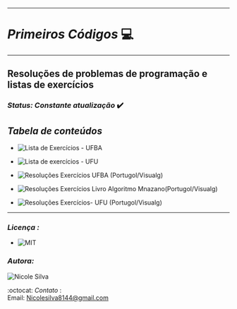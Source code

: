 

***
# _Primeiros Códigos_ :computer:
***
## Resoluções de problemas de programação e listas de exercícios

### _Status: Constante atualização_ :heavy_check_mark:

## _Tabela de conteúdos_


   * ![Lista de Exercícios - UFBA](https://github.com/Nicolesilvaa/Primeiros_Codigos/tree/master/Portugol/Exerc%C3%ADcio%20-%20UFBA)
   * ![Lista de exercícios - UFU](https://github.com/Nicolesilvaa/Primeiros_Codigos/tree/master/Portugol/Exerc%C3%ADcios%20-%20variados)
   * ![Resoluções Exercícios UFBA (Portugol/Visualg)](https://github.com/Nicolesilvaa/Primeiros_Codigos/tree/master/Portugol/Resolu%C3%A7%C3%A3o%20Exerc%C3%ADcios%20Visualg/Resolu%C3%A7%C3%A3oExerc%C3%ADcios%20-%20UFBA%20%20(VisuAlg))
   * ![Resoluções Exercícios Livro Algoritmo Mnazano(Portugol/Visualg)](https://github.com/Nicolesilvaa/Primeiros_Codigos/tree/master/Portugol/Resolu%C3%A7%C3%A3o%20Exerc%C3%ADcios%20Visualg/Resolu%C3%A7%C3%A3oExerc%C3%ADcios-%20Livro%20Algoritmos-Manzano(Visualg))
   
   * ![Resoluções Exercícios- UFU (Portugol/Visualg)](https://github.com/Nicolesilvaa/Primeiros_Codigos/tree/master/Portugol/Resolu%C3%A7%C3%A3o%20Exerc%C3%ADcios%20Visualg/Resolu%C3%A7%C3%A3oExerc%C3%ADciosVariados)

***

### _Licença :_
- ![MIT]( https://github.com/Nicolesilvaa/Programming-Material/blob/master/LICENSE)

### _Autora:_ 

  ![Nicole Silva ](https://github.com/Nicolesilvaa/)
  
 :octocat: _Contato_ :  
 Email: Nicolesilva8144@gmail.com
  
 
